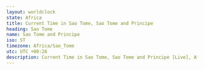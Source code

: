 ```yaml
---
layout: worldclock
state: Africa
title: Current Time in Sao Tome, Sao Tome and Principe
heading: Sao Tome
name: Sao Tome and Principe
iso: ST
timezone: Africa/Sao_Tome
utc: UTC +00:26
description: Current Time in Sao Tome, Sao Tome and Principe [Live], Africa. Live update now time in Sao Tome, timezone Africa/Sao_Tome, UTC +00:26, Country ISO code & Current Local Time.
---
```



